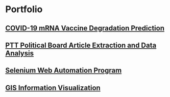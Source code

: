 # Portfolio

## [**COVID-19 mRNA Vaccine Degradation Prediction**](/COVID-19%20mRNA%20Vaccine%20Degradation%20Prediction)

## [**PTT Political Board Article Extraction and Data Analysis**](/PTT%20Political%20Board%20Article%20Extraction%20and%20Data%20Analysis)

## [**Selenium Web Automation Program**](/Selenium%20Web%20Automation%20Program)

## [**GIS Information Visualization**](/GIS%20Information%20Visualization)

